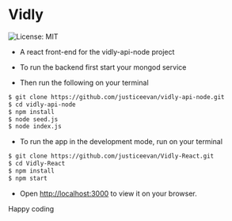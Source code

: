 # Vidly

![License: MIT](https://img.shields.io/badge/Language-Javascript-green.svg)

- A react front-end for the vidly-api-node project

- To run the backend first start your mongod service

- Then run the following on your terminal

```bash
$ git clone https://github.com/justiceevan/vidly-api-node.git
$ cd vidly-api-node
$ npm install
$ node seed.js
$ node index.js
```

- To run the app in the development mode, run on your terminal

```bash
$ git clone https://github.com/justiceevan/Vidly-React.git
$ cd Vidly-React
$ npm install
$ npm start
```

- Open [http://localhost:3000](http://localhost:3000) to view it on your browser.

Happy coding
